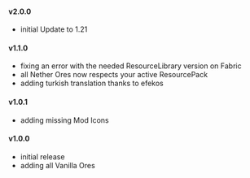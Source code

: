 #### v2.0.0
- initial Update to 1.21

#### v1.1.0
- fixing an error with the needed ResourceLibrary version on Fabric
- all Nether Ores now respects your active ResourcePack
- adding turkish translation thanks to efekos

#### v1.0.1
- adding missing Mod Icons

#### v1.0.0
- initial release
- adding all Vanilla Ores